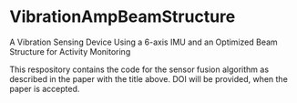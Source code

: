 # VibrationAmpBeamStructure
A Vibration Sensing Device Using a 6-axis IMU and an Optimized Beam Structure for Activity Monitoring

This respository contains the code for the sensor fusion algorithm as described in the paper with the title above. DOI will be provided, when the paper is accepted.
